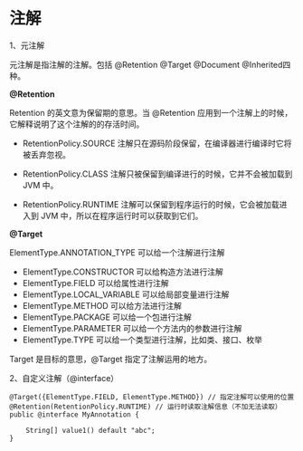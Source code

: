 # 注解

1、元注解

元注解是指注解的注解。包括  @Retention @Target @Document @Inherited四种。

**@Retention**

Retention 的英文意为保留期的意思。当 @Retention 应用到一个注解上的时候，它解释说明了这个注解的的存活时间。

* RetentionPolicy.SOURCE 注解只在源码阶段保留，在编译器进行编译时它将被丢弃忽视。

* RetentionPolicy.CLASS 注解只被保留到编译进行的时候，它并不会被加载到 JVM 中。

* RetentionPolicy.RUNTIME 注解可以保留到程序运行的时候，它会被加载进入到 JVM 中，所以在程序运行时可以获取到它们。

**@Target**











ElementType.ANNOTATION\_TYPE 可以给一个注解进行注解

* ElementType.CONSTRUCTOR 可以给构造方法进行注解
* ElementType.FIELD 可以给属性进行注解
* ElementType.LOCAL\_VARIABLE 可以给局部变量进行注解
* ElementType.METHOD 可以给方法进行注解
* ElementType.PACKAGE 可以给一个包进行注解
* ElementType.PARAMETER 可以给一个方法内的参数进行注解
* ElementType.TYPE 可以给一个类型进行注解，比如类、接口、枚举

Target 是目标的意思，@Target 指定了注解运用的地方。

2、自定义注解（@interface）

```
@Target({ElementType.FIELD, ElementType.METHOD}) // 指定注解可以使用的位置
@Retention(RetentionPolicy.RUNTIME) // 运行时读取注解信息（不加无法读取）
public @interface MyAnnotation {

    String[] value1() default "abc";
}
```



